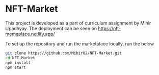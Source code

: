 # NFT-Market

This project is developed as a part of curriculum assignment by Mihir Upadhyay.
The deployment can be seen on https://nft-memeplace.netlify.app/

To set up the repository and run the marketplace locally, run the below
```bash
git clone https://github.com/Mihir02/NFT-Market.git
cd NFT-Market
npm install
npm start
```
